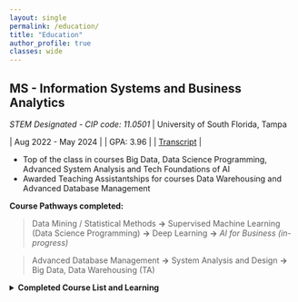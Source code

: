 ```yaml
---
layout: single
permalink: /education/
title: "Education"
author_profile: true
classes: wide
---
```


MS - Information Systems and Business Analytics 
---------   
*STEM Designated - CIP code: 11.0501* | University of South Florida, Tampa

| Aug 2022 - May 2024 |
| GPA: 3.96           |
| [Transcript](https://drive.google.com/file/d/1Lq1sEVuvhlmGMvW42tWC3ZFTBSyROAhd/view?usp=drive_link) |

- Top of the class in courses Big Data, Data Science Programming, Advanced System Analysis and Tech Foundations of AI
- Awarded Teaching Assistantships for courses Data Warehousing and Advanced Database Management

**Course Pathways completed:**
> Data Mining / Statistical Methods **&rarr;** Supervised Machine Learning (Data Science Programming) **&rarr;** Deep Learning **&rarr;** *AI for Business (in-progress)* 

> Advanced Database Management **&rarr;** System Analysis and Design **&rarr;** Big Data, Data Warehousing (TA)  


<details>
<summary><b>Completed Course List and Learning</b></summary>
<br>
<ul>
<li> ISM6930 <em>AI for Business - in progress (Spring 2024, Dr. Alan Hevner)</em> </li>
<blockquote> Design Science, Human Machine Interactions and Controls, AI Impacts on Business and applications in various domains </blockquote>
<li> ISM6136 Data Mining <em>(Fall 2022, Dr. Timothy Smith)</em> </li>
<blockquote> Data Preparation Techniques, Data Imbalances, Errors in Modeling, Metrics for Evaluation, Predictive Analytics </blockquote>
<li> ISM6251 Data Science Programming / Machine Learning <em>(Spring 2023, Dr. Varol Kayhan)</em> </li>
<blockquote> Linear Models, SVM, Ensemble Methods, Text Mining, Neural Networks </blockquote>
<li> ISM6930 Tech Foundation of AI / Deep Learning <em>(Fall 2023, Dr. TengTeng Ma)</em> </li>
<blockquote> Neural architectures, NLP techniques, Image processing techniques, Attention & Self-Attention, Reinforcement Learning </blockquote>
<li> ISM6562 Big Data for Business <em>(Spring 2023, Dr. Kaushik Dutta)</em> </li>
<blockquote> NoSQL, CAP Theorem, Cassandra, MongoDB, HDFS, Impala, Hadoop MapReduce, Spark </blockquote>
<li> ISM6218 Advanced Database Management <em>(Fall 2022, Dr. Varol Kayhan)</em> </li>
<blockquote> ERDs, Joins, Subqueries, Views, Indexes, Functions, Analytic Databases, NoSQL </blockquote>
<li> QMB6304 Analytical Methods for Business  <em>(Fall 2022, Dr. Daniel Zantedeschi)</em> </li>
<blockquote> Hypothesis Testing, ANOVA, Correlations, Multiple and Time-Series Regression, Optimization </blockquote>
<li> ISM6155 Enterprise Information Systems  <em>(Fall 2023, Dr. Priya Dozier)</em> </li>
<blockquote> Case Studies: Risk Management, Quality vs Innovation, Incident Containment, Growth Mindset, AI implementation </blockquote>
<li> ISM6225 Distributed Information Systems <em>(Spring 2023, Dr. Manish Agrawal)</em> </li>
<blockquote> OSI Model, Support Services, Web Development </blockquote>
<li> ISM6124 Advanced System Analysis and Design <em>(Summer 2023, Dr. Bhuvan Unhelkar)</em> </li>
<blockquote> UML - Extensibility, Interaction and Database Modeling, Software Reuse, Deployment, NFRs </blockquote>
<li> ISM6328 Information Security <em>(Fall 2023, Dr. Marcus Green)</em> </li>
<blockquote> Business Drivers, Access Controls, Attack Vectors, Security Operations, Contingency Planning </blockquote>
</ul>
</details>




